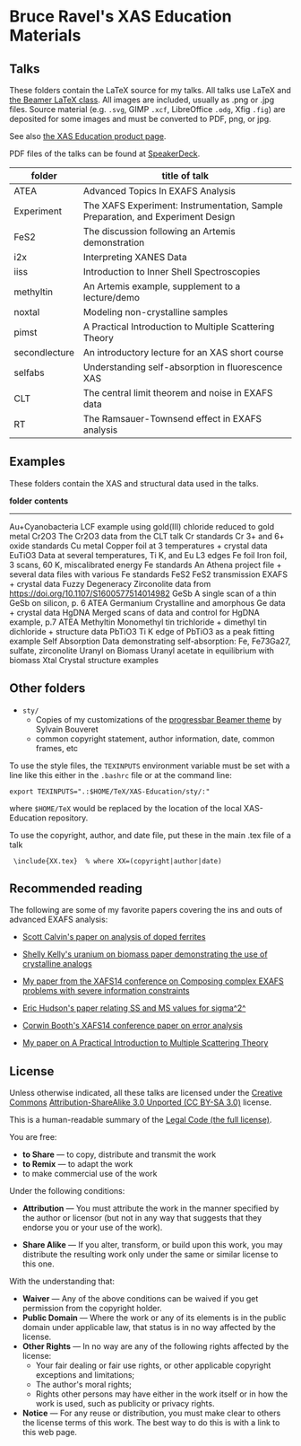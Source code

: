 Bruce Ravel's XAS Education Materials
=====================================

Talks
-----

These folders contain the LaTeX source for my talks. All talks use LaTeX
and [the Beamer LaTeX
class](https://bitbucket.org/rivanvx/beamer/wiki/Home). All images are
included, usually as .png or .jpg files. Source material (e.g. `.svg`,
GIMP `.xcf`, LibreOffice `.odg`, Xfig `.fig`) are deposited for some
images and must be converted to PDF, png, or jpg.

See also [the XAS Education product
page](http://bruceravel.github.io/XAS-Education/).

PDF files of the talks can be found at
[SpeakerDeck](https://speakerdeck.com/bruceravel).

 | **folder**    |  **title of talk**                                                                |
 | ------------- | --------------------------------------------------------------------------------- |
 | ATEA          |  Advanced Topics In EXAFS Analysis                                                |
 | Experiment    |  The XAFS Experiment: Instrumentation, Sample Preparation, and Experiment Design  |
 | FeS2          |  The discussion following an Artemis demonstration                                |
 | i2x           |  Interpreting XANES Data                                                          |
 | iiss          |  Introduction to Inner Shell Spectroscopies                                       |
 | methyltin     |  An Artemis example, supplement to a lecture/demo                                 |
 | noxtal        |  Modeling non-crystalline samples                                                 |
 | pimst         |  A Practical Introduction to Multiple Scattering Theory                           |
 | secondlecture |  An introductory lecture for an XAS short course                                  |
 | selfabs       |  Understanding self-absorption in fluorescence XAS                                |
 | CLT           |  The central limit theorem and noise in EXAFS data                                |
 | RT            |  The Ramsauer-Townsend effect in EXAFS analysis                                   |

Examples
--------

These folders contain the XAS and structural data used in the talks.

  **folder**          **contents**
  ------------------- ------------------------------------------------------------------------
  Au+Cyanobacteria    LCF example using gold(III) chloride reduced to gold metal
  Cr2O3               The Cr2O3 data from the CLT talk
  Cr standards        Cr 3+ and 6+ oxide standards
  Cu metal            Copper foil at 3 temperatures + crystal data
  EuTiO3              Data at several temperatures, Ti K, and Eu L3 edges
  Fe foil             Iron foil, 3 scans, 60 K, miscalibrated energy
  Fe standards        An Athena project file + several data files with various Fe standards
  FeS2                FeS2 transmission EXAFS + crystal data
  Fuzzy Degeneracy    Zirconolite data from <https://doi.org/10.1107/S1600577514014982>
  GeSb                A single scan of a thin GeSb on silicon, p. 6 ATEA
  Germanium           Crystalline and amorphous Ge data + crystal data
  HgDNA               Merged scans of data and control for HgDNA example, p.7 ATEA
  Methyltin           Monomethyl tin trichloride + dimethyl tin dichloride + structure data
  PbTiO3              Ti K edge of PbTiO3 as a peak fitting example
  Self Absorption     Data demonstrating self-absorption: Fe, Fe73Ga27, sulfate, zirconolite
  Uranyl on Biomass   Uranyl acetate in equilibrium with biomass
  Xtal                Crystal structure examples

Other folders
-------------

-   `sty/`
    -   Copies of my customizations of the [progressbar Beamer
        theme](http://recherche.noiraudes.net/fr/LaTeX.php) by Sylvain
        Bouveret
    -   common copyright statement, author information, date, common
        frames, etc

To use the style files, the `TEXINPUTS` environment variable must be set
with a line like this either in the `.bashrc` file or at the command
line:

``` {.example}
export TEXINPUTS=".:$HOME/TeX/XAS-Education/sty/:"
```

where `$HOME/TeX` would be replaced by the location of the local
XAS-Education repository.

To use the copyright, author, and date file, put these in the main .tex
file of a talk

``` {.example}
 \include{XX.tex}  % where XX=(copyright|author|date)
```

Recommended reading
-------------------

The following are some of my favorite papers covering the ins and outs
of advanced EXAFS analysis:

-   [Scott Calvin's paper on analysis of doped
    ferrites](https://doi.org/10.1103/PhysRevB.66.224405)

-   [Shelly Kelly's uranium on biomass paper demonstrating the use of
    crystalline analogs](https://doi.org/10.1016/S0016-7037(02)00947-X)

-   [My paper from the XAFS14 conference on Composing complex EXAFS
    problems with severe information
    constraints](https://doi.org/10.1088/1742-6596/190/1/012026)

-   [Eric Hudson's paper relating SS and MS values for
    sigma^2^](https://doi.org/10.1103/PhysRevB.54.156)

-   [Corwin Booth's XAFS14 conference paper on error
    analysis](https://doi.org/10.1088/1742-6596/190/1/012028)

-   [My paper on A Practical Introduction to Multiple Scattering
    Theory](https://doi.org/10.1016/j.jallcom.2005.04.021)

License
-------

Unless otherwise indicated, all these talks are licensed under the
[Creative Commons](http://creativecommons.org/) [Attribution-ShareAlike
3.0 Unported (CC BY-SA
3.0)](http://creativecommons.org/licenses/by-sa/3.0/) license.

This is a human-readable summary of the [Legal Code (the full
license)](http://creativecommons.org/licenses/by-sa/3.0/legalcode).

You are free:

-   **to Share** — to copy, distribute and transmit the work
-   **to Remix** — to adapt the work
-   to make commercial use of the work

Under the following conditions:

-   **Attribution** — You must attribute the work in the manner
    specified by the author or licensor (but not in any way that
    suggests that they endorse you or your use of the work).

-   **Share Alike** — If you alter, transform, or build upon this work,
    you may distribute the resulting work only under the same or similar
    license to this one.

With the understanding that:

-   **Waiver** — Any of the above conditions can be waived if you get
    permission from the copyright holder.
-   **Public Domain** — Where the work or any of its elements is in the
    public domain under applicable law, that status is in no way
    affected by the license.
-   **Other Rights** — In no way are any of the following rights
    affected by the license:
    -   Your fair dealing or fair use rights, or other applicable
        copyright exceptions and limitations;
    -   The author's moral rights;
    -   Rights other persons may have either in the work itself or in
        how the work is used, such as publicity or privacy rights.
-   **Notice** — For any reuse or distribution, you must make clear to
    others the license terms of this work. The best way to do this is
    with a link to this web page.


